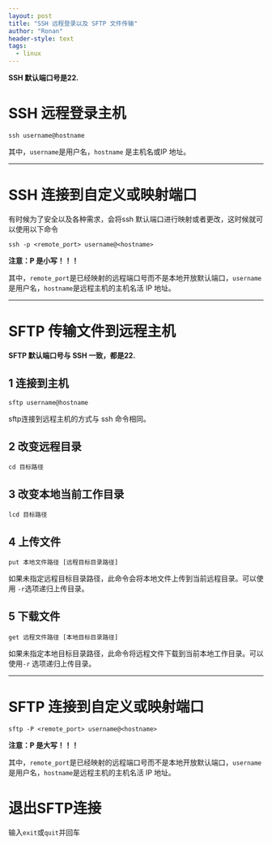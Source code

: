 ```yaml
---
layout: post
title: "SSH 远程登录以及 SFTP 文件传输"
author: "Ronan"
header-style: text
tags:
  - linux
---
```


**SSH 默认端口号是22.**

# SSH 远程登录主机

```shell
ssh username@hostname
```

其中，`username`是用户名，`hostname` 是主机名或IP 地址。

---

# SSH 连接到自定义或映射端口

有时候为了安全以及各种需求，会将ssh 默认端口进行映射或者更改，这时候就可以使用以下命令

```shell
ssh -p <remote_port> username@<hostname>
```

**注意：P 是小写！！！**

其中，`remote_port`是已经映射的远程端口号而不是本地开放默认端口，`username`是用户名，`hostname`是远程主机的主机名活 IP 地址。

---

# SFTP 传输文件到远程主机

**SFTP 默认端口号与 SSH 一致，都是22.**

## 1 连接到主机

```shell
sftp username@hostname
```

sftp连接到远程主机的方式与 ssh 命令相同。

## 2 改变远程目录

```shell
cd 目标路径
```

## 3 改变本地当前工作目录

```shell
lcd 目标路径
```

## 4 上传文件

```shell
put 本地文件路径 [远程目标目录路径]
```

如果未指定远程目标目录路径，此命令会将本地文件上传到当前远程目录。可以使用 `-r`选项递归上传目录。

## 5 下载文件

```shell
get 远程文件路径 [本地目标目录路径]
```

如果未指定本地目标目录路径，此命令将远程文件下载到当前本地工作目录。可以使用`-r` 选项递归上传目录。

---

# SFTP 连接到自定义或映射端口

```shell
sftp -P <remote_port> username@<hostname>
```

**注意：P 是大写！！！**

其中，`remote_port`是已经映射的远程端口号而不是本地开放默认端口，`username`是用户名，`hostname`是远程主机的主机名活 IP 地址。

# 退出SFTP连接

输入`exit`或`quit`并回车
